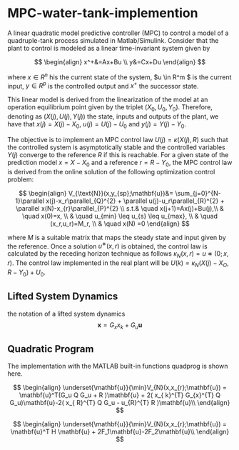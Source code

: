 # MPC-water-tank-implemention
A linear quadratic model predictive controller (MPC) to control a model of a quadruple-tank process simulated in Matlab/Simulink.
Consider that the plant to control is modeled as a linear time-invariant system given by


$$
\begin{align}
    x^+&=Ax+Bu   \\  
    y&=Cx+Du 
\end{align}
$$

where $x\in R^n$   his the current state of the system, $u  \in 	 R^m $ 
is the current input, $y 	\in 	 R^p$ is the controlled output and  $x^+$ 
the successor state.


This linear model is derived from the linearization of the model at an operation equilibrium
point given by the triplet $(X_0, U_0, Y_0)$. Therefore, denoting
as $(X(j), U(j), Y (j))$ the state, inputs and outputs of the
plant, we have that $x(j) = X(j) − X_0$, $u(j) = U(j) − U_0$
and $y(j) = Y (j) − Y_0$.





The objective is to implement an MPC control law $U(j) =
\kappa(X(j), R)$ such that the controlled system is asymptotically
stable and the controlled variables $Y (j)$ converge to the
reference $R$ if this is reachable.
For a given state of the prediction model $x = X−X_0$ and a
reference $r = R −Y_0$, the MPC control law is derived from
the online solution of the following optimization control
problem:

$$
\begin{align}
    V_{\text{N}}(x,y_{sp};\mathbf{u})&= \sum_{j=0}^{N-1}\parallel x(j)-x_r\parallel_{Q}^{2}  + \parallel u(j)-u_r\parallel_{R}^{2}  + \parallel x(N)-x_{r}\parallel_{P}^{2} \\
    s.t.& \quad x(j+1)=Ax(j)+Bu(j),\\
     & \quad x(0)=x, \\
     & \quad  u_{min} \leq u_{s} \leq u_{max}, \\
     & \quad (x_r,u_r)=M_r, \\
      & \quad  x(N)  =0 
\end{align}
$$


where $M$ is a suitable matrix that maps the steady state and input given by the reference. Once a solution $u^∗(x, r)$
is obtained, the control law is calculated by the receding horizon technique as follows $\kappa_N (x, r) = u∗(0; x, r)$. The
control law implemented in the real plant will be $U(k) =\kappa_N (X(j) − X_O, R − Y_0) + U_0$.

## Lifted System Dynamics
the notation of a lifted system dynamics
$$
\mathbf{x}=G_x x_k + G_u \mathbf{u}
$$
## Quadratic Program

The implementation with the MATLAB built-in functions quadprog is shown here.

$$
\begin{align}
    \underset{\mathbf{u}}{\min}V_{N}(x,x_{r};\mathbf{u}) = \mathbf{u}^T(G_u  Q  G_u + R )\mathbf{u} + 2(  x_{ k}^{T}  G_{x}^{T}  Q  G_u)\mathbf{u}-2( x_{ R}^{T}  Q  G_u - u_{R}^{T}  R )\mathbf{u}\\
\end{align}
$$


$$
\begin{align}
    \underset{\mathbf{u}}{\min}V_{N}(x,x_{r};\mathbf{u}) = \mathbf{u}^T H \mathbf{u} + 2F_1\mathbf{u}-2F_2\mathbf{u}\\
\end{align}
$$    
